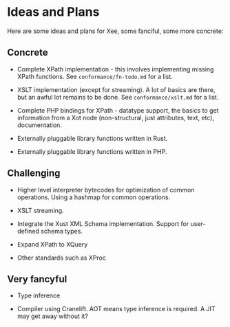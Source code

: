 # Ideas and Plans

Here are some ideas and plans for Xee, some fanciful, some more concrete:

## Concrete

* Complete XPath implementation - this involves implementing missing XPath
  functions. See `conformance/fn-todo.md` for a list.

* XSLT implementation (except for streaming). A lot of basics are there, but an awful
  lot remains to be done. See `conformance/xslt.md` for a list.

* Complete PHP bindings for XPath - datatype support, the basics to get
  information from a Xot node (non-structural, just attributes, text, etc),
  documentation.

* Externally pluggable library functions written in Rust.

* Externally pluggable library functions written in PHP.

## Challenging

* Higher level interpreter bytecodes for optimization of common operations. Using
  a hashmap for common operations.

* XSLT streaming.

* Integrate the Xust XML Schema implementation. Support for user-defined schema types.

* Expand XPath to XQuery

* Other standards such as XProc

## Very fancyful

* Type inference

* Compiler using Cranelift. AOT means type inference is required. A JIT may get
  away without it?
